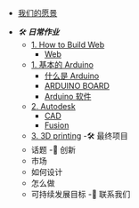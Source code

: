 <!-- 侧边栏 docs/_sidebar.md -->

+ [我们的愿景](CN/AboutUS/Vision.md)
- *🛠 **日常作业***
   - [1. How to Build Web](CN/)
     - [Web](CN/Web/WebDesigning.md)
   - [1. 基本的 Arduino](https://www.arduino.cc/)
     - [ 什么是 Arduino ](https://www.arduino.cc/en/Guide/Introduction/)
     - [ARDUINO BOARD](CN/)
     - [Arduino 软件](CN/)
   - [2. Autodesk](CN/)
     - [CAD](CN/Cad/IntroductionofCad.md)
     - [Fusion](CN/Fusion/Fusion.md)
   - [3. 3D printing]()
-🛠 最终项目
   - 话题
   -🧠 创新
   - 市场
   - 如何设计
   - 怎么做
   - 可持续发展目标
-👥 联系我们 